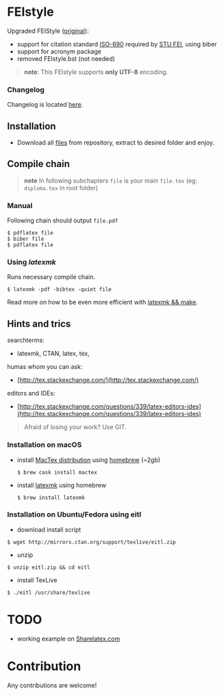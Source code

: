 # FEIstyle
Upgraded FEIStyle ([original](http://www.uim.elf.stuba.sk/kaivt/Predmety/Sablony)):

 - support for citation standard [ISO-690](https://github.com/michal-h21/biblatex-iso690) required by [STU FEI](http://www.fei.stuba.sk/sk/kniznica-fei/vzory-bibliografickych-odkazov-a-citovanie.html?page_id=1756), using biber
 - support for acronym package
 - removed FEIstyle.bst (not needed)
 
>**note**: This FEIstyle supports **only UTF-8** encoding.

### Changelog

Changelog is located [here](https://github.com/Kyslik/FEIStyle/blob/master/CHANGELOG.md).

## Installation
 - Download all [files](https://github.com/Kyslik/FEIStyle/archive/master.zip) from repository, extract to desired folder and enjoy.
 
## Compile chain

>**note** In following subchapters `file` is your main `file.tex` (eg: `diploma.tex` in root folder)

### Manual

Following chain should output `file.pdf`

```
$ pdflatex file
$ biber file
$ pdflatex file
```

### Using *latexmk*
Runs necessary compile chain.

```
$ latexmk -pdf -bibtex -quiet file
```

Read more on how to be even more efficient with [latexmk && make](https://drewsilcock.co.uk/using-make-and-latexmk).

   
## Hints and trics

searchterms:

 - latexmk, CTAN, latex, tex, 
 
humas whom you can ask: 

 - [http://tex.stackexchange.com/](http://tex.stackexchange.com/)
 
editors and IDEs:

 - [http://tex.stackexchange.com/questions/339/latex-editors-ides](http://tex.stackexchange.com/questions/339/latex-editors-ides)
 
>Afraid of losing your work? Use GIT.
 
### Installation on macOS

 - install [MacTex distribution](https://tug.org/mactex/) using [homebrew](http://brew.sh/index.html) (~2gb)

    ```
    $ brew cask install mactex
    ```

 - install [latexmk](https://www.ctan.org/pkg/latexmk/?lang=en) using homebrew
 
   ```
   $ brew install latexmk
   ```

### Installation on Ubuntu/Fedora using eitl
- download install script
```
$ wget http://mirrors.ctan.org/support/texlive/eitl.zip
```
- unzip
```
$ unzip eitl.zip && cd eitl
```
- install TexLive
```
$ ./eitl /usr/share/texlive
```

# TODO

 - working example on [Sharelatex.com](https://www.sharelatex.com)

# Contribution

Any contributions are welcome!

